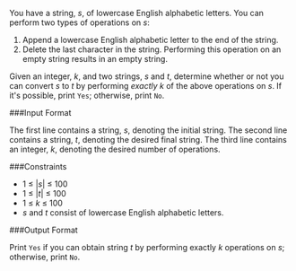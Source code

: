 You have a string, *s*, of lowercase English alphabetic letters. You can perform two types of operations on *s*:
1. Append a lowercase English alphabetic letter to the end of the string.
2. Delete the last character in the string. Performing this operation on an empty string results in an empty string.

Given an integer, *k*, and two strings, *s* and *t*, determine whether or not you can convert *s* to *t* by performing *exactly* *k* of the above operations on *s*. If it's possible, print ```Yes```; otherwise, print ```No```.

###Input Format

The first line contains a string, *s*, denoting the initial string. 
The second line contains a string, *t*, denoting the desired final string. The third line contains an integer, *k*, denoting the desired number of operations.

###Constraints
* 1 ≤ |*s*| ≤ 100
* 1 ≤ |*t*| ≤ 100
* 1 ≤ *k* ≤ 100
* *s* and *t* consist of lowercase English alphabetic letters.

###Output Format

Print ```Yes``` if you can obtain string *t* by performing exactly *k* operations on *s*; otherwise, print ```No```.
